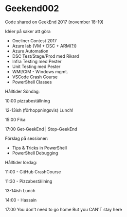# Geekend002
Code shared on GeekEnd 2017 (november 18-19)

Idéer på saker att göra  
- Oneliner Contest 2017  
- Azure lab (VM + DSC + ARM(?))  
- Azure Automation  
- DSC Test/Stage/Prod med Rikard  
- Infra Testing med Pester  
- Unit Testing med Pester  
- WMI/CIM - Windows mgmt.  
- VSCode Crash Course  
- PowerShell Classes  

Hålltider Söndag:

10:00 pizzabeställning

12-13ish (förhoppningsvis) Lunch!

15:00 Fika

17:00 Get-GeekEnd | Stop-GeekEnd

Förslag på sessioner:
- Tips & Tricks in PowerShell
- PowerShell Debugging  



Hålltider lördag:

11:00 - GitHub CrashCourse

11:30 -  Pizzabeställning

13-14ish Lunch

14:00 - Hassain

17:00 You don't need to go home
      But you CAN'T stay here
